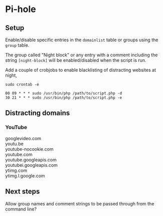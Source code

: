 # Pi-hole

## Setup

Enable/disable specific entries in the `domainlist` table or groups using the `group` table.

The group called "Night block" or any entry with a comment including the string `[night-block]` will be enabled/disabled when the script is run.

Add a couple of crobjobs to enable blacklisting of distracting websites at night,

`sudo crontab -e`

```
00 09 * * * sudo /usr/bin/php /path/to/script.php -d
30 21 * * * sudo /usr/bin/php /path/to/script.php -e
```

## Distracting domains

### YouTube

googlevideo.com  
youtu.be  
youtube-nocookie.com  
youtube.com  
youtube.googleapis.com  
youtubei.googleapis.com  
ytimg.com  
ytimg.l.google.com  

## Next steps

Allow group names and comment strings to be passed through from the command line?
